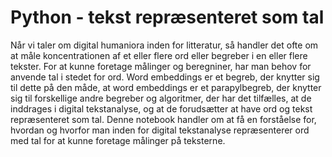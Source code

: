 # Python - tekst repræsenteret som tal
Når vi taler om digital humaniora inden for litteratur, så handler det ofte om at måle koncentrationen af et eller flere ord eller begreber i en eller flere tekster. For at kunne foretage målinger og beregniner, har man behov for anvende tal i stedet for ord.  Word embeddings er et begreb, der knytter sig til dette på den måde, at word embeddings er et parapylbegreb, der knytter sig til forskellige andre begreber og algoritmer, der har det tilfælles, at de inddrages i digital tekstanalyse, og at de forudsætter at have ord og tekst repræsenteret som tal.  Denne notebook handler om at få en forståelse for, hvordan og hvorfor man inden for digital tekstanalyse repræsenterer ord med tal for at kunne foretage målinger på teksterne.
